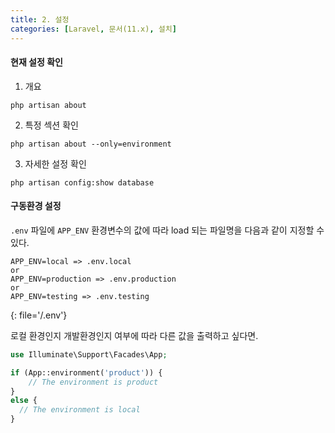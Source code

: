 ```yaml
---
title: 2. 설정
categories: [Laravel, 문서(11.x), 설치]
---
```



#### 현재 설정 확인

1. 개요
```shell
php artisan about
```

2. 특정 섹션 확인
```shell
php artisan about --only=environment
```

3. 자세한 설정 확인
```shell
php artisan config:show database
```

#### 구동환경 설정
`.env` 파일에 `APP_ENV` 환경변수의 값에 따라 load 되는 파일명을 다음과 같이 지정할 수 있다.
```
APP_ENV=local => .env.local
or
APP_ENV=production => .env.production
or
APP_ENV=testing => .env.testing
```
{: file='/.env'}

로컬 환경인지 개발환경인지 여부에 따라 다른 값을 출력하고 싶다면.
```php
use Illuminate\Support\Facades\App;

if (App::environment('product')) {
    // The environment is product
}
else {
  // The environment is local
}
```

